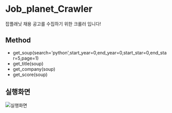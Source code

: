# Job_planet_Crawler
잡플래닛 채용 공고를 수집하기 위한 크롤러 입니다!

## Method
* get_soup(search='python',start_year=0,end_year=0,start_star=0,end_star=5,page=1) 
* get_title(soup)
* get_company(soup)
* get_score(soup)

## 실행화면
![실행화면](https://user-images.githubusercontent.com/58453569/106359609-22ad0100-6357-11eb-90a3-f129ec4242f1.PNG)
